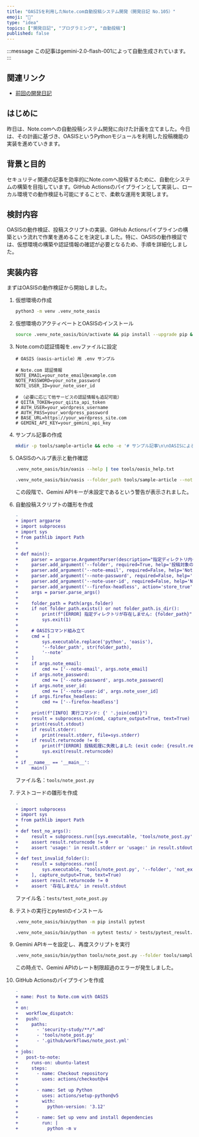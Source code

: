 ```yaml
---
title: "OASISを利用したNote.com自動投稿システム開発（開発日記 No.105）"
emoji: "📝"
type: "idea"
topics: ["開発日記", "プログラミング", "自動投稿"]
published: false
---
```


:::message
この記事はgemini-2.0-flash-001によって自動生成されています。
:::

## 関連リンク

- [前回の開発日記](https://zenn.dev/centervil/articles/2025-06-13_105_dev-diary)

## はじめに

昨日は、Note.comへの自動投稿システム開発に向けた計画を立てました。今日は、その計画に基づき、OASISというPythonモジュールを利用した投稿機能の実装を進めていきます。

## 背景と目的

セキュリティ関連の記事を効率的にNote.comへ投稿するために、自動化システムの構築を目指しています。GitHub Actionsのパイプラインとして実装し、ローカル環境での動作検証も可能にすることで、柔軟な運用を実現します。

## 検討内容

OASISの動作検証、投稿スクリプトの実装、GitHub Actionsパイプラインの構築という流れで作業を進めることを決定しました。特に、OASISの動作検証では、仮想環境の構築や認証情報の確認が必要となるため、手順を詳細化しました。

## 実装内容

まずはOASISの動作検証から開始しました。

1.  仮想環境の作成
    ```bash
    python3 -m venv .venv_note_oasis
    ```
2.  仮想環境のアクティベートとOASISのインストール
    ```bash
    source .venv_note_oasis/bin/activate && pip install --upgrade pip && pip install oasis-article
    ```
3.  Note.comの認証情報を`.env`ファイルに設定

    ```env:.env.example
    # OASIS（oasis-article）用 .env サンプル

    # Note.com 認証情報
    NOTE_EMAIL=your_note_email@example.com
    NOTE_PASSWORD=your_note_password
    NOTE_USER_ID=your_note_user_id

    # （必要に応じて他サービスの認証情報も追記可能）
    # QIITA_TOKEN=your_qiita_api_token
    # AUTH_USER=your_wordpress_username
    # AUTH_PASS=your_wordpress_password
    # BASE_URL=https://your_wordpress_site.com
    # GEMINI_API_KEY=your_gemini_api_key
    ```

4.  サンプル記事の作成

    ```bash
    mkdir -p tools/sample-article && echo -e '# サンプル記事\n\nOASISによるNote.com自動投稿テスト。' > tools/sample-article/sample.md
    ```

5.  OASISのヘルプ表示と動作確認

    ```bash
    .venv_note_oasis/bin/oasis --help | tee tools/oasis_help.txt
    ```

    ```bash
    .venv_note_oasis/bin/oasis --folder_path tools/sample-article --note --note-email dummy@example.com --note-password dummy_pass --note-user-id dummy_id --firefox-headless > tools/oasis_note_test_output2.txt 2>&1
    ```

    この段階で、Gemini APIキーが未設定であるという警告が表示されました。

6.  自動投稿スクリプトの雛形を作成

    ```diff
    -
    + import argparse
    + import subprocess
    + import sys
    + from pathlib import Path
    +
    +
    + def main():
    +     parser = argparse.ArgumentParser(description="指定ディレクトリ内のMarkdownをNote.comに投稿する（OASIS利用）")
    +     parser.add_argument('--folder', required=True, help='投稿対象のMarkdownファイルが入ったディレクトリ')
    +     parser.add_argument('--note-email', required=False, help='Note.comのメールアドレス（省略時は.env参照）')
    +     parser.add_argument('--note-password', required=False, help='Note.comのパスワード（省略時は.env参照）')
    +     parser.add_argument('--note-user-id', required=False, help='Note.comのユーザーID（省略時は.env参照）')
    +     parser.add_argument('--firefox-headless', action='store_true', help='Firefoxをヘッドレスで実行')
    +     args = parser.parse_args()
    +
    +     folder_path = Path(args.folder)
    +     if not folder_path.exists() or not folder_path.is_dir():
    +         print(f"[ERROR] 指定ディレクトリが存在しません: {folder_path}")
    +         sys.exit(1)
    +
    +     # OASISコマンド組み立て
    +     cmd = [
    +         sys.executable.replace('python', 'oasis'),
    +         '--folder_path', str(folder_path),
    +         '--note'
    +     ]
    +     if args.note_email:
    +         cmd += ['--note-email', args.note_email]
    +     if args.note_password:
    +         cmd += ['--note-password', args.note_password]
    +     if args.note_user_id:
    +         cmd += ['--note-user-id', args.note_user_id]
    +     if args.firefox_headless:
    +         cmd += ['--firefox-headless']
    +
    +     print(f"[INFO] 実行コマンド: {' '.join(cmd)}")
    +     result = subprocess.run(cmd, capture_output=True, text=True)
    +     print(result.stdout)
    +     if result.stderr:
    +         print(result.stderr, file=sys.stderr)
    +     if result.returncode != 0:
    +         print(f"[ERROR] 投稿処理に失敗しました (exit code: {result.returncode})", file=sys.stderr)
    +         sys.exit(result.returncode)
    +
    + if __name__ == '__main__':
    +     main()
    ```

    ファイル名：`tools/note_post.py`

7.  テストコードの雛形を作成

    ```diff
    -
    + import subprocess
    + import sys
    + from pathlib import Path
    +
    + def test_no_args():
    +     result = subprocess.run([sys.executable, 'tools/note_post.py'], capture_output=True, text=True)
    +     assert result.returncode != 0
    +     assert 'usage:' in result.stderr or 'usage:' in result.stdout
    +
    + def test_invalid_folder():
    +     result = subprocess.run([
    +         sys.executable, 'tools/note_post.py', '--folder', 'not_exist_dir'
    +     ], capture_output=True, text=True)
    +     assert result.returncode != 0
    +     assert '存在しません' in result.stdout
    ```

    ファイル名：`tests/test_note_post.py`

8.  テストの実行とpytestのインストール

    ```bash
    .venv_note_oasis/bin/python -m pip install pytest
    ```

    ```bash
    .venv_note_oasis/bin/python -m pytest tests/ > tests/pytest_result.txt 2>&1
    ```

9.  Gemini APIキーを設定し、再度スクリプトを実行

    ```bash
    .venv_note_oasis/bin/python tools/note_post.py --folder tools/sample-article --firefox-headless
    ```

    この時点で、Gemini APIのレート制限超過のエラーが発生しました。

10. GitHub Actionsのパイプラインを作成

    ```diff
    -
    + name: Post to Note.com with OASIS
    +
    + on:
    +   workflow_dispatch:
    +   push:
    +     paths:
    +       - 'security-study/**/*.md'
    +       - 'tools/note_post.py'
    +       - '.github/workflows/note_post.yml'
    +
    + jobs:
    +   post-to-note:
    +     runs-on: ubuntu-latest
    +     steps:
    +       - name: Checkout repository
    +         uses: actions/checkout@v4
    +
    +       - name: Set up Python
    +         uses: actions/setup-python@v5
    +         with:
    +           python-version: '3.12'
    +
    +       - name: Set up venv and install dependencies
    +         run: |
    +           python -m v